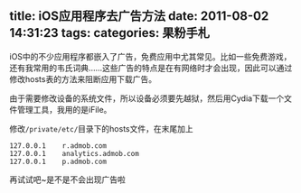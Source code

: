 title: iOS应用程序去广告方法
date: 2011-08-02 14:31:23
tags:
categories: 果粉手札
---

iOS中的不少应用程序都嵌入了广告，免费应用中尤其常见。比如一些免费游戏，还有我常用的韦氏词典……这些广告的特点是在有网络时才会出现，因此可以通过修改hosts表的方法来阻断应用下载广告。

由于需要修改设备的系统文件，所以设备必须要先越狱，然后用Cydia下载一个文件管理工具，我用的是iFile。

修改`/private/etc/`目录下的hosts文件，在末尾加上

``` plain
127.0.0.1    r.admob.com
127.0.0.1    analytics.admob.com
127.0.0.1    p.admob.com
```

再试试吧~是不是不会出现广告啦

